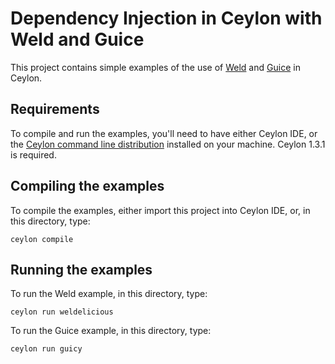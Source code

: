 # Dependency Injection in Ceylon with Weld and Guice

This project contains simple examples of the use of [Weld][] 
and [Guice][] in Ceylon.

[Weld]: http://weld.cdi-spec.org
[Guice]: https://github.com/google/guice

## Requirements

To compile and run the examples, you'll need to have either
Ceylon IDE, or the [Ceylon command line distribution][download] 
installed on your machine. Ceylon 1.3.1 is required.

[download]: http://ceylon-lang.org/download

## Compiling the examples

To compile the examples, either import this project into
Ceylon IDE, or, in this directory, type:

    ceylon compile

## Running the examples

To run the Weld example, in this directory, type:

    ceylon run weldelicious

To run the Guice example, in this directory, type:

    ceylon run guicy
    